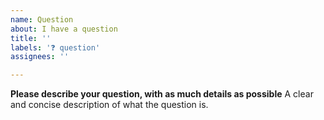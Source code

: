 ```yaml
---
name: Question
about: I have a question
title: ''
labels: '❓ question'
assignees: ''

---
```


**Please describe your question, with as much details as possible**
A clear and concise description of what the question is.
